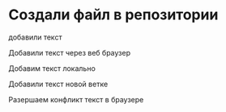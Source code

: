 ﻿# Создали файл в репозитории

добавили текст

Добавили текст через веб браузер

Добавим текст локально

Добавили текст новой ветке

Разершаем конфликт текст в браузере
